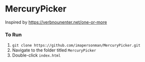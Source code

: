 # MercuryPicker
Inspired by https://verbnounenter.net/one-or-more

### To Run

1. `git clone https://github.com/imapersonman/MercuryPicker.git`
2. Navigate to the folder titled `MercuryPicker`
3. Double-click `index.html`
